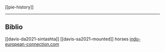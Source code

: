 [[pie-history]]

---


## Biblio
[[davis-da2021-sintashta]]
[[davis-sa2021-mounted]] horses
[indo-european-connection.com ](https://www.indo-european-connection.com/science/sintashta-culture)